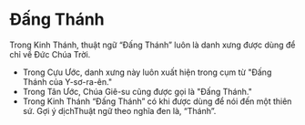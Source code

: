 # Đấng Thánh

Trong Kinh Thánh, thuật ngữ “Đấng Thánh” luôn là danh xưng được dùng để chỉ về Đức Chúa Trời.
- Trong Cựu Ước, danh xưng này luôn xuất hiện trong cụm từ "Đấng Thánh của Y-sơ-ra-ên."
- Trong Tân Ước, Chúa Giê-su cũng được gọi là "Đấng Thánh."
- Trong Kinh Thánh “Đấng Thánh” có khi được dùng để nói đến một thiên sứ.
Gợi ý dịchThuật ngữ theo nghĩa đen là, “Thánh”.


